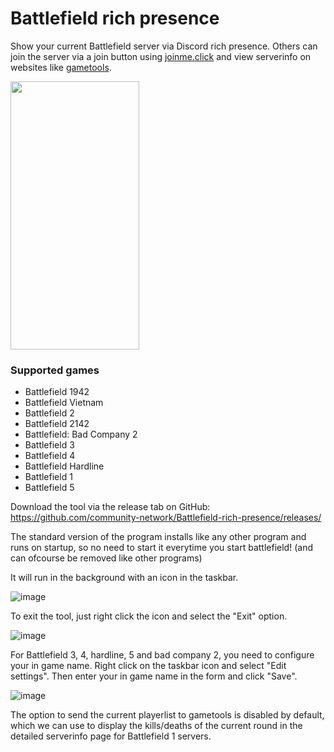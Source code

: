 # Battlefield rich presence
Show your current Battlefield server via Discord rich presence. Others can join the server via a join button using [joinme.click](https://joinme.click/) and view serverinfo on websites like [gametools](https://gametools.network/).

<img src="https://user-images.githubusercontent.com/22680656/179843558-a7c8424a-4ded-4f11-bb81-21a21509f6f6.png" data-canonical-src="https://user-images.githubusercontent.com/22680656/179843558-a7c8424a-4ded-4f11-bb81-21a21509f6f6.png" width="206" height="429" />

### Supported games
- Battlefield 1942
- Battlefield Vietnam
- Battlefield 2
- Battlefield 2142
- Battlefield: Bad Company 2
- Battlefield 3
- Battlefield 4
- Battlefield Hardline
- Battlefield 1
- Battlefield 5

Download the tool via the release tab on GitHub: https://github.com/community-network/Battlefield-rich-presence/releases/

The standard version of the program installs like any other program and runs on startup, so no need to start it everytime you start battlefield! (and can ofcourse be removed like other programs)

It will run in the background with an icon in the taskbar.

![image](https://user-images.githubusercontent.com/22680656/177947255-063bcee5-594c-4dbe-a471-6a4a2fe17440.png)

To exit the tool, just right click the icon and select the "Exit" option.

![image](https://user-images.githubusercontent.com/22680656/185106733-e8719c9f-822c-4f9b-aee2-919a2f0d0008.png)

For Battlefield 3, 4, hardline, 5 and bad company 2, you need to configure your in game name. Right click on the taskbar icon and select "Edit settings". Then enter your in game name in the form and click "Save".

![image](https://user-images.githubusercontent.com/22680656/188842804-ca42b0ec-dfe1-495c-b03f-1d8aa2f8c817.png)

The option to send the current playerlist to gametools is disabled by default, which we can use to display the kills/deaths of the current round in the detailed serverinfo page for Battlefield 1 servers.
